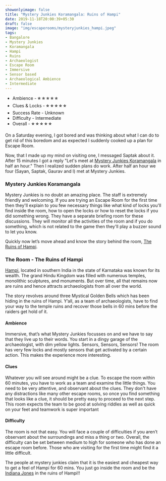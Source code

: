 ```yaml
---
showonlyimage: false
title: "Mystery Junkies Koramangala: Ruins of Hampi"
date: 2019-11-18T20:00:39+05:30
draft: false
image: "img/escaperooms/mysteryjunkies_hampi.jpeg"
tags:
- Bangalore
- Mystery Junkies
- Koramangala
- Hampi
- Ruins
- Archaeologist
- Escape Room
- Immersive
- Sensor based
- Archaeological Ambience
- Intermediate
---
```


* Ambience - <strong class="star">⭐</strong> <strong class="star">⭐</strong> <strong class="star">⭐</strong> <strong class="star">⭐</strong> <strong class="star">⭐</strong>
* Clues & Locks - <strong class="star">⭐</strong> <strong class="star">⭐</strong> <strong class="star">⭐</strong> <strong class="star">⭐</strong> <strong class="star">⭐</strong>
* Success Rate - Unknown
* Difficulty - Intermediate
* Overall - <strong class="star">⭐</strong> <strong class="star">⭐</strong> <strong class="star">⭐</strong> <strong class="star">⭐</strong> <strong class="star">⭐</strong>

<!--more-->

On a Saturday evening, I got bored and was thinking about what I can do to get rid of this boredom and as expected I suddenly cooked up a plan for Escape Room.

Now, that I made up my mind on visiting one, I messaged Saptak about it. After 15 minutes I got a reply "Let's meet at [Mystery Junkies Koramangala](https://mysteryjunkies.com/escape-rooms-koramangala) in half an hour." Then I realized sudden plans do work. After half an hour we four (Sayan, Saptak, Gaurav and I) met at Mystery Junkies.

### Mystery Junkies Koramangala

Mystery Junkies is no doubt an amazing place. The staff is extremely friendly and welcoming. If you are trying an Escape Room for the first time then they'll explain to you few necessary things like what kind of locks you'll find inside the room, how to open the locks or how to reset the locks if you did something wrong. They have a separate briefing room for these discussions. They will monitor all the activities of the room and if you do something, which is not related to the game then they'll play a buzzer sound to let you know.

Quickly now let’s move ahead and know the story behind the room, [The Ruins of Hampi](https://mysteryjunkies.com/booking?roomid=16).

### The Room - The Ruins of Hampi

[Hampi](https://en.wikipedia.org/wiki/Hampi), located in southern India in the state of Karnataka was known for its wealth. The grand Hindu Kingdom was filled with numerous temples, monolithic sculptures, and monuments. But over time, all that remains now are ruins and hence attracts archaeologists from all over the world.

The story revolves around three Mystical Golden Bells which has been hiding in the ruins of Hampi. Y’all, as a team of archaeologists, have to find your way to the temple ruins and recover those bells in 60 mins before the raiders get hold of it.

#### Ambience

Immersive, that’s what Mystery Junkies focusses on and we have to say that they live up to their words. You start in a dingy garage of the archaeologist, with dim yellow lights. Sensors, Sensors, Sensors! The room has very few locks and mostly sensors that get activated by a certain action. This makes the experience more interesting.

#### Clues

Whatever you will see around might be a clue. To escape the room within 60 minutes, you have to work as a team and examine the little things. You need to be very attentive, and observant about the clues. They don't have any distractions like many other escape rooms, so once you find something that looks like a clue, it should be pretty easy to proceed to the next step. This room expects the team to be good at solving riddles as well as quick on your feet and teamwork is super important

#### Difficulty

The room is not that easy. You will face a couple of difficulties if you aren’t observant about the surroundings and miss a thing or two. Overall, the difficulty can be set between medium to high for someone who has done an escape room before. Those who are visiting for the first time might find it a little difficult. 

The people at mystery junkies claim that it is the easiest and cheapest way to get a feel of Hampi for 60 mins. You just go inside the room and be the [Indiana Jones](https://en.wikipedia.org/wiki/Indiana_Jones) in the ruins of Hampi!!

